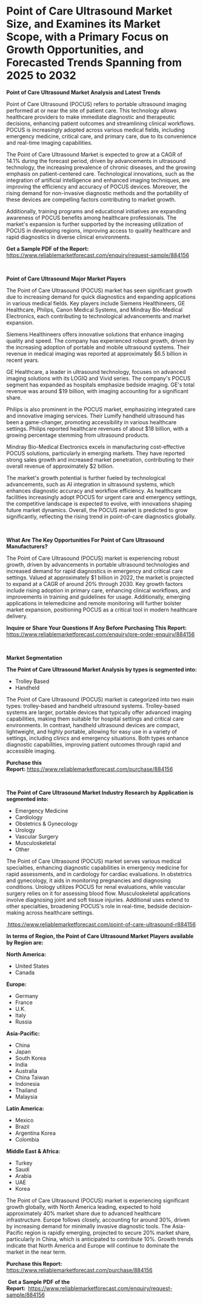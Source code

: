 <p><h1>Point of Care Ultrasound Market Size, and Examines its Market Scope, with a Primary Focus on Growth Opportunities, and Forecasted Trends Spanning from 2025 to 2032</h1></p><p><strong>Point of Care Ultrasound Market Analysis and Latest Trends</strong></p>
<p><p>Point of Care Ultrasound (POCUS) refers to portable ultrasound imaging performed at or near the site of patient care. This technology allows healthcare providers to make immediate diagnostic and therapeutic decisions, enhancing patient outcomes and streamlining clinical workflows. POCUS is increasingly adopted across various medical fields, including emergency medicine, critical care, and primary care, due to its convenience and real-time imaging capabilities.</p><p>The Point of Care Ultrasound Market is expected to grow at a CAGR of 14.1% during the forecast period, driven by advancements in ultrasound technology, the increasing prevalence of chronic diseases, and the growing emphasis on patient-centered care. Technological innovations, such as the integration of artificial intelligence and enhanced imaging techniques, are improving the efficiency and accuracy of POCUS devices. Moreover, the rising demand for non-invasive diagnostic methods and the portability of these devices are compelling factors contributing to market growth.</p><p>Additionally, training programs and educational initiatives are expanding awareness of POCUS benefits among healthcare professionals. The market's expansion is further supported by the increasing utilization of POCUS in developing regions, improving access to quality healthcare and rapid diagnostics in diverse clinical environments.</p></p>
<p><strong>Get a Sample PDF of the Report:&nbsp;</strong> <a href="https://www.reliablemarketforecast.com/enquiry/request-sample/884156?utm_campaign=2950&utm_medium=2&utm_source=Github&utm_content=ia&utm_term=13042025&utm_id=point-of-care-ultrasound">https://www.reliablemarketforecast.com/enquiry/request-sample/884156</a></p>
<p>&nbsp;</p>
<p><strong>Point of Care Ultrasound Major Market Players</strong></p>
<p><p>The Point of Care Ultrasound (POCUS) market has seen significant growth due to increasing demand for quick diagnostics and expanding applications in various medical fields. Key players include Siemens Healthineers, GE Healthcare, Philips, Canon Medical Systems, and Mindray Bio-Medical Electronics, each contributing to technological advancements and market expansion.</p><p>Siemens Healthineers offers innovative solutions that enhance imaging quality and speed. The company has experienced robust growth, driven by the increasing adoption of portable and mobile ultrasound systems. Their revenue in medical imaging was reported at approximately $6.5 billion in recent years.</p><p>GE Healthcare, a leader in ultrasound technology, focuses on advanced imaging solutions with its LOGIQ and Vivid series. The company's POCUS segment has expanded as hospitals emphasize bedside imaging. GE's total revenue was around $19 billion, with imaging accounting for a significant share.</p><p>Philips is also prominent in the POCUS market, emphasizing integrated care and innovative imaging services. Their Lumify handheld ultrasound has been a game-changer, promoting accessibility in various healthcare settings. Philips reported healthcare revenues of about $18 billion, with a growing percentage stemming from ultrasound products.</p><p>Mindray Bio-Medical Electronics excels in manufacturing cost-effective POCUS solutions, particularly in emerging markets. They have reported strong sales growth and increased market penetration, contributing to their overall revenue of approximately $2 billion.</p><p>The market's growth potential is further fueled by technological advancements, such as AI integration in ultrasound systems, which enhances diagnostic accuracy and workflow efficiency. As healthcare facilities increasingly adopt POCUS for urgent care and emergency settings, the competitive landscape is expected to evolve, with innovations shaping future market dynamics. Overall, the POCUS market is predicted to grow significantly, reflecting the rising trend in point-of-care diagnostics globally.</p></p>
<p>&nbsp;</p>
<p><strong>What Are The Key Opportunities For Point of Care Ultrasound Manufacturers?</strong></p>
<p><p>The Point of Care Ultrasound (POCUS) market is experiencing robust growth, driven by advancements in portable ultrasound technologies and increased demand for rapid diagnostics in emergency and critical care settings. Valued at approximately $1 billion in 2022, the market is projected to expand at a CAGR of around 20% through 2030. Key growth factors include rising adoption in primary care, enhancing clinical workflows, and improvements in training and guidelines for usage. Additionally, emerging applications in telemedicine and remote monitoring will further bolster market expansion, positioning POCUS as a critical tool in modern healthcare delivery.</p></p>
<p><strong>Inquire or Share Your Questions If Any Before Purchasing This Report:</strong> <a href="https://www.reliablemarketforecast.com/enquiry/pre-order-enquiry/884156?utm_campaign=2950&utm_medium=2&utm_source=Github&utm_content=ia&utm_term=13042025&utm_id=point-of-care-ultrasound">https://www.reliablemarketforecast.com/enquiry/pre-order-enquiry/884156</a></p>
<p>&nbsp;</p>
<p><strong>Market Segmentation</strong></p>
<p><strong>The Point of Care Ultrasound Market Analysis by types is segmented into:</strong></p>
<p><ul><li>Trolley Based</li><li>Handheld</li></ul></p>
<p><p>The Point of Care Ultrasound (POCUS) market is categorized into two main types: trolley-based and handheld ultrasound systems. Trolley-based systems are larger, portable devices that typically offer advanced imaging capabilities, making them suitable for hospital settings and critical care environments. In contrast, handheld ultrasound devices are compact, lightweight, and highly portable, allowing for easy use in a variety of settings, including clinics and emergency situations. Both types enhance diagnostic capabilities, improving patient outcomes through rapid and accessible imaging.</p></p>
<p><strong>Purchase this Report:&nbsp;</strong><a href="https://www.reliablemarketforecast.com/purchase/884156?utm_campaign=2950&utm_medium=2&utm_source=Github&utm_content=ia&utm_term=13042025&utm_id=point-of-care-ultrasound">https://www.reliablemarketforecast.com/purchase/884156</a></p>
<p>&nbsp;</p>
<p><strong>The Point of Care Ultrasound Market Industry Research by Application is segmented into:</strong></p>
<p><ul><li>Emergency Medicine</li><li>Cardiology</li><li>Obstetrics & Gynecology</li><li>Urology</li><li>Vascular Surgery</li><li>Musculoskeletal</li><li>Other</li></ul></p>
<p><p>The Point of Care Ultrasound (POCUS) market serves various medical specialties, enhancing diagnostic capabilities in emergency medicine for rapid assessments, and in cardiology for cardiac evaluations. In obstetrics and gynecology, it aids in monitoring pregnancies and diagnosing conditions. Urology utilizes POCUS for renal evaluations, while vascular surgery relies on it for assessing blood flow. Musculoskeletal applications involve diagnosing joint and soft tissue injuries. Additional uses extend to other specialties, broadening POCUS's role in real-time, bedside decision-making across healthcare settings.</p></p>
<p><a href="https://www.reliablemarketforecast.com/point-of-care-ultrasound-r884156?utm_campaign=2950&utm_medium=2&utm_source=Github&utm_content=ia&utm_term=13042025&utm_id=point-of-care-ultrasound">&nbsp;https://www.reliablemarketforecast.com/point-of-care-ultrasound-r884156</a></p>
<p><strong>In terms of Region, the Point of Care Ultrasound Market Players available by Region are:</strong></p>
<p>
    <p> <strong> North America: </strong>
        <ul>
            <li>United States</li>
            <li>Canada</li>
        </ul>
        </p> 
    <p> <strong> Europe: </strong>
        <ul>
            <li>Germany</li>
            <li>France</li>
            <li>U.K.</li>
            <li>Italy</li>
            <li>Russia</li>
        </ul>
        </p> 
    <p> <strong> Asia-Pacific: </strong>
        <ul>
            <li>China</li>
            <li>Japan</li>
            <li>South Korea</li>
            <li>India</li>
            <li>Australia</li>
            <li>China Taiwan</li>
            <li>Indonesia</li>
            <li>Thailand</li>
            <li>Malaysia</li>
        </ul>
        </p> 
    <p> <strong> Latin America: </strong>
        <ul>
            <li>Mexico</li>
            <li>Brazil</li>
            <li>Argentina Korea</li>
            <li>Colombia</li>
        </ul>
        </p> 
    <p> <strong> Middle East & Africa: </strong>
        <ul>
            <li>Turkey</li>
            <li>Saudi</li>
            <li>Arabia</li>
            <li>UAE</li>
            <li>Korea</li>
        </ul>
    </p>
    </p>
<p><p>The Point of Care Ultrasound (POCUS) market is experiencing significant growth globally, with North America leading, expected to hold approximately 40% market share due to advanced healthcare infrastructure. Europe follows closely, accounting for around 30%, driven by increasing demand for minimally invasive diagnostic tools. The Asia-Pacific region is rapidly emerging, projected to secure 20% market share, particularly in China, which is anticipated to contribute 10%. Growth trends indicate that North America and Europe will continue to dominate the market in the near term.</p></p>
<p><strong>Purchase this Report: </strong><a href="https://www.reliablemarketforecast.com/purchase/884156?utm_campaign=2950&utm_medium=2&utm_source=Github&utm_content=ia&utm_term=13042025&utm_id=point-of-care-ultrasound">https://www.reliablemarketforecast.com/purchase/884156</a></p>
<p>&nbsp;<strong>Get a Sample PDF of the Report:&nbsp;&nbsp;</strong><a href="https://www.reliablemarketforecast.com/enquiry/request-sample/884156?utm_campaign=2950&utm_medium=2&utm_source=Github&utm_content=ia&utm_term=13042025&utm_id=point-of-care-ultrasound">https://www.reliablemarketforecast.com/enquiry/request-sample/884156</a></p>
<p><strong></strong></p>
<p><p></p><p></p><p></p></p>